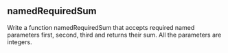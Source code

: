 ## namedRequiredSum

Write a function namedRequiredSum that accepts required named parameters first, second, third and returns their sum. All the parameters are integers.
